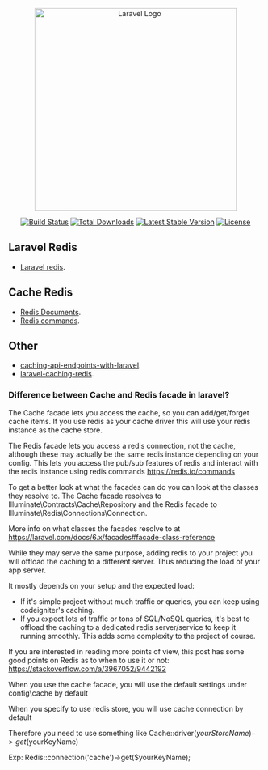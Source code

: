 <p align="center"><a href="https://laravel.com" target="_blank"><img src="https://raw.githubusercontent.com/laravel/art/master/logo-lockup/5%20SVG/2%20CMYK/1%20Full%20Color/laravel-logolockup-cmyk-red.svg" width="400" alt="Laravel Logo"></a></p>

<p align="center">
<a href="https://github.com/laravel/framework/actions"><img src="https://github.com/laravel/framework/workflows/tests/badge.svg" alt="Build Status"></a>
<a href="https://packagist.org/packages/laravel/framework"><img src="https://img.shields.io/packagist/dt/laravel/framework" alt="Total Downloads"></a>
<a href="https://packagist.org/packages/laravel/framework"><img src="https://img.shields.io/packagist/v/laravel/framework" alt="Latest Stable Version"></a>
<a href="https://packagist.org/packages/laravel/framework"><img src="https://img.shields.io/packagist/l/laravel/framework" alt="License"></a>
</p>

## Laravel Redis

- [Laravel redis](https://laravel.com/docs/10.x/redis).

## Cache Redis

- [Redis Documents](https://redis.io/docs/).
- [Redis commands](https://redis.io/commands/).

## Other

- [caching-api-endpoints-with-laravel](https://serversideup.net/caching-api-endpoints-with-laravel/).
- [laravel-caching-redis](https://www.honeybadger.io/blog/laravel-caching-redis/).

### Difference between Cache and Redis facade in laravel?

The Cache facade lets you access the cache, so you can add/get/forget cache items. If you use redis as your cache driver
this will use your redis instance as the cache store.

The Redis facade lets you access a redis connection, not the cache, although these may actually be the same redis
instance depending on your config. This lets you access the pub/sub features of redis and interact with the redis
instance using redis commands https://redis.io/commands

To get a better look at what the facades can do you can look at the classes they resolve to. The Cache facade resolves
to Illuminate\Contracts\Cache\Repository and the Redis facade to Illuminate\Redis\Connections\Connection.

More info on what classes the facades resolve to at https://laravel.com/docs/6.x/facades#facade-class-reference

While they may serve the same purpose, adding redis to your project you will offload the caching to a different server.
Thus reducing the load of your app server.

It mostly depends on your setup and the expected load:

- If it's simple project without much traffic or queries, you can keep using codeigniter's caching.
- If you expect lots of traffic or tons of SQL/NoSQL queries, it's best to offload the caching to a dedicated redis
  server/service to keep it running smoothly. This adds some complexity to the project of course.

If you are interested in reading more points of view, this post has some good points on Redis as to when to use it or
not: https://stackoverflow.com/a/3967052/9442192

When you use the cache facade, you will use the default settings under config\cache by default

When you specify to use redis store, you will use cache connection by default

Therefore you need to use something like Cache::driver($yourStoreName)->get($yourKeyName)

Exp:
Redis::connection('cache')->get($yourKeyName);

